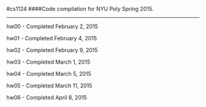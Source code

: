 #cs1124
####Code compilation for NYU Poly Spring 2015.
- - -
hw00 - Completed February 2, 2015

hw01 - Completed February 4, 2015

hw02 - Completed February 9, 2015

hw03 - Completed March 1, 2015

hw04 - Completed March 5, 2015

hw05 - Completed March 11, 2015

hw06 - Completed April 8, 2015